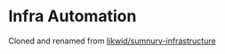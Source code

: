 # Infra Automation

Cloned and renamed from [likwid/sumnurv-infrastructure](https://github.com/likwid/sumnurv-infrastructure)

